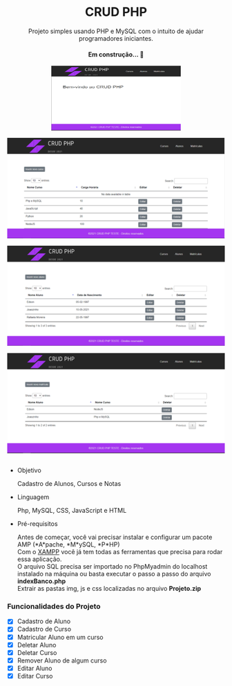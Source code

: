 <h1 align="center">CRUD PHP</h1>
<p align="center">Projeto simples usando PHP e MySQL com o intuito de ajudar programadores iniciantes.</p>
<h4 align="center"> Em construção...  🚧</h4>
<table>
	<tr>
		<p align="center"><img src="./src/index.png" title="Pagina Inicial" height="150" width="300"></p>
	</tr>
	<tr>	
		<p align="center"><img src="./src/cursos.PNG" title="Cursos"></p>
	</tr>	
	<tr>	
		<p align="center"><img src="./src/alunos.PNG" title="Alunos"></p>
	</tr>
	<tr>	
			<p align="center"><img src="./src/matriculas.PNG" title="Matriculas"></p>
	</tr>
</table>
<ul>
<li>Objetivo</li>
  <p>Cadastro de Alunos, Cursos e Notas</p>
<li>Linguagem</li>
    <p>Php, MySQL, CSS, JavaScript e HTML</p>
<li>Pré-requisitos</li>
<p>Antes de começar, você vai precisar instalar e configurar um pacote AMP (*A*pache, *M*ySQL, *P*HP)<br>
Com o <a href="https://www.apachefriends.org/index.html">XAMPP</a> você já tem todas as ferramentas que precisa para rodar essa aplicação.
<br>
O arquivo SQL precisa ser importado no PhpMyadmin do localhost instalado na máquina ou basta executar o passo a passo do arquivo <b>indexBanco.php</b>
<br>
Extrair as pastas img, js e css localizadas no arquivo <b>Projeto.zip</b></p>  
</ul>

### Funcionalidades do Projeto

- [x] Cadastro de Aluno
- [x] Cadastro de Curso
- [x] Matricular Aluno em um curso
- [x] Deletar Aluno
- [x] Deletar Curso
- [x] Remover Aluno de algum curso
- [x] Editar Aluno
- [x] Editar Curso
